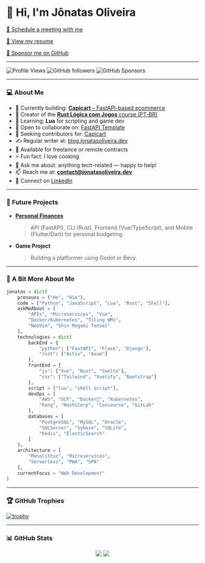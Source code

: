 # 👋 Hi, I'm Jônatas Oliveira

[📅 Schedule a meeting with me](https://cal.com/devjonatas)

[📄 View my resume](https://drive.google.com/drive/u/0/folders/1QOwlNXVRIOx0nc8dCh4EI9lievyWXpk4)

[💖 Sponsor me on GitHub](https://github.com/sponsors/jonatasoli)

---

![Profile Views](https://komarev.com/ghpvc/?username=jonatasoli\&label=Profile%20views\&color=0e75b6\&style=flat)
![GitHub followers](https://img.shields.io/github/followers/jonatasoli?style=social)
![GitHub Sponsors](https://img.shields.io/github/sponsors/jonatasoli)

---

### 💻 About Me

* 🔭 Currently building: **[Capicart](https://github.com/jonatasoli/capi-cart)**[ – FastAPI-based ecommerce](https://github.com/jonatasoli/capi-cart)
* 🏫 Creator of the **[Rust Lógica com Jogos](https://hackerspace.jonatasoliveira.dev/courses-page/rust-logica-com-jogos/)**[ course (PT-BR)](https://hackerspace.jonatasoliveira.dev/courses-page/rust-logica-com-jogos/)
* 🌱 Learning: **Lua** for scripting and game dev
* 👯 Open to collaborate on: [FastAPI Template](https://github.com/jonatasoli/fastapi-template-cookiecutter)
* 🤝 Seeking contributors for: [Capicart](https://github.com/jonatasoli/capi-cart)
* ✍️ Regular writer at: [blog.jonatasoliveira.dev](https://blog.jonatasoliveira.dev)
* 💼 Available for freelance or remote contracts
* ⚡ Fun fact: I love cooking
* 💬 Ask me about: anything tech-related — happy to help!
* 📫 Reach me at: **[contact@jonatasoliveira.dev](mailto:contact@jonatasoliveira.dev)**
* 🔗 Connect on [LinkedIn](https://www.linkedin.com/in/jonatasoliveirame/)

---

### 🔭 Future Projects

* **[Personal Finances](https://github.com/jonatasoli/finances-mono)**

  > API (FastAPI), CLI (Rust), Frontend (Vue/TypeScript), and Mobile (Flutter/Dart) for personal budgeting.

* **Game Project**

  > Building a platformer using Godot or Bevy.

---

### 🧠 A Bit More About Me

```python
jonatas = dict(
    pronouns = ("He", "Him"),
    code = ["Python", "JavaScript", "Lua", "Rust", "Shell"],
    askMeAbout = [
        "APIs", "Microservices", "Vue", 
        "Docker/Kubernetes", "Tiling WMs", 
        "NeoVim", "Shin Megami Tensei"
    ],
    technologies = dict(
        backEnd = {
            "python": ["FastAPI", "Flask", "Django"],
            "rust": ["Actix", "Axum"]
        },
        frontEnd = {
            "js": ["Vue", "Nuxt", "Svelte"],
            "css": ["Tailwind", "Vuetify", "Bootstrap"]
        },
        script = ["lua", "shell script"],
        devOps = [
            "AWS", "GCP", "Docker🐳", "Kubernetes", 
            "Kong", "HashiCorp", "Concourse", "GitLab"
        ],
        databases = [
            "PostgreSQL", "MySQL", "Oracle", 
            "SQLServer", "Sybase", "SQLite", 
            "Redis", "ElasticSearch"
        ]
    ),
    architecture = [
        "Monolithic", "Microservices", 
        "Serverless", "PWA", "SPA"
    ],
    currentFocus = "Web Development"
)
```

---

### 🏆 GitHub Trophies

[![trophy](https://github-profile-trophy.vercel.app/?username=jonatasoli\&theme=onedark\&column=6)](https://github.com/ryo-ma/github-profile-trophy)

---

### 📊 GitHub Stats

<p align="center">
  <img src="https://github-readme-stats.vercel.app/api?username=jonatasoli&show_icons=true&count_private=true&theme=darcula&hide_border=true&hide=issues,contribs&bg_color=00000000">
  <img src="https://github-readme-stats.vercel.app/api/top-langs/?username=jonatasoli&layout=compact&hide_border=true&theme=darcula&bg_color=00000000&langs_count=6&hide=tex,Vue,SCSS,CSS,c%23,html,Digital%20Command%20Language,Jupyter%20Notebook">
</p>

